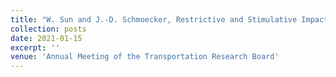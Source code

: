 ```yaml
---
title: "W. Sun and J.-D. Schmoecker, Restrictive and Stimulative Impacts of Covid-19 Policies on Human Mobility Trends: A Case Study of Kyoto. 101st Annual Meeting of the Transportation Research Board. Washington D.C., U.S."
collection: posts
date: 2021-01-15
excerpt: ''
venue: 'Annual Meeting of the Transportation Research Board'
---
```

